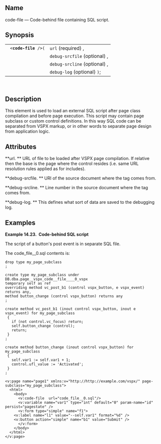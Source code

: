 <div id="vc_code_file" class="refentry">

<div class="titlepage">

</div>

<div class="refnamediv">

## Name

code-file — Code-behind file containing SQL script.

</div>

<div class="refsynopsisdiv">

## Synopsis

<div id="vc_syn_code_file" class="funcsynopsis">

|                           |                              |
|---------------------------|------------------------------|
| ` <`**`code-file`**` />(` | `url` (required) ,           |
|                           | `debug-srcfile` (optional) , |
|                           | `debug-srcline` (optional) , |
|                           | `debug-log` (optional) `)`;  |

<div class="funcprototype-spacer">

 

</div>

</div>

</div>

<div id="vc_desc_code_file" class="refsect1">

## Description

This element is used to load an external SQL script after page class
compilation and before page execution. This script may contain page
subclass or custom control definitions. In this way SQL code can be
separated from VSPX markup, or in other words to separate page design
from application logic.

</div>

<div id="vc_attrs_code_file" class="refsect1">

## Attributes

**url. ** URL of file to be loaded after VSPX page compilation. If
relative then the base is the page where the control resides (i.e. same
URL resolution rules applied as for includes).

**debug-srcfile. ** URI of the source document where the tag comes from.

**debug-srcline. ** Line number in the source document where the tag
comes from.

**debug-log. ** This defines what sort of data are saved to the
debugging log.

</div>

<div id="vc_ex_code_file" class="refsect1">

## Examples

<div id="vc_ex_code_file__0" class="example">

**Example 14.23.  Code-behind SQL script**

<div class="example-contents">

The script of a button's post event is in separate SQL file.

The code_file\_\_0.sql contents is:

``` screen
drop type my_page_subclass
;

create type my_page_subclass under DB.dba.page__vspx_code__file____0_vspx
temporary self as ref
overriding method vc_post_b1 (control vspx_button, e vspx_event) returns any,
method button_change (control vspx_button) returns any
;

create method vc_post_b1 (inout control vspx_button, inout e vspx_event) for my_page_subclass
 {
   if (not control.vc_focus) return;
   self.button_change (control);
   return;
 }
;

create method button_change (inout control vspx_button) for my_page_subclass
 {
   self.var1 := self.var1 + 1;
   control.ufl_value := 'Activated';
 }
;
```

``` screen
<v:page name="page1" xmlns:v="http://http://example.com/vspx/" page-subclass="my_page_subclass">
  <html>
    <body>
      <v:code-file  url="code_file__0.sql"/>
      <v:variable name="var1" type="int" default="0" param-name="id" persist="pagestate" />
      <v:form type="simple" name="f1">
    <v:label name="l1" value="--self.var1" format="%d" />
    <v:button action="simple" name="b1" value="Submit" />
      </v:form>
    </body>
  </html>
</v:page>
```

</div>

</div>

  

</div>

</div>
